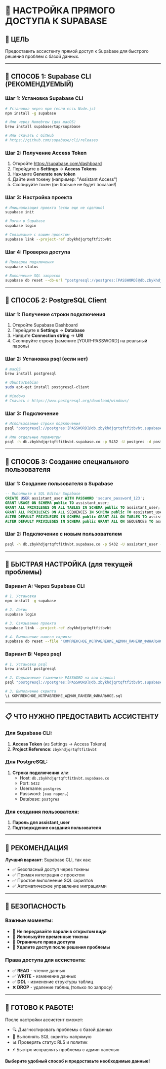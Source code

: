# 🔐 НАСТРОЙКА ПРЯМОГО ДОСТУПА К SUPABASE

## 🎯 ЦЕЛЬ
Предоставить ассистенту прямой доступ к Supabase для быстрого решения проблем с базой данных.

---

## 🚀 СПОСОБ 1: Supabase CLI (РЕКОМЕНДУЕМЫЙ)

### Шаг 1: Установка Supabase CLI
```bash
# Установка через npm (если есть Node.js)
npm install -g supabase

# Или через Homebrew (для macOS)
brew install supabase/tap/supabase

# Или скачать с GitHub
# https://github.com/supabase/cli/releases
```

### Шаг 2: Получение Access Token
1. Откройте https://supabase.com/dashboard
2. Перейдите в **Settings** → **Access Tokens**
3. Нажмите **Generate new token**
4. Дайте имя токену (например: "Assistant Access")
5. Скопируйте токен (он больше не будет показан!)

### Шаг 3: Настройка проекта
```bash
# Инициализация проекта (если еще не сделано)
supabase init

# Логин в Supabase
supabase login

# Связывание с вашим проектом
supabase link --project-ref zbykhdjqrtqftfitbvbt
```

### Шаг 4: Проверка доступа
```bash
# Проверка подключения
supabase status

# Выполнение SQL запросов
supabase db reset --db-url "postgresql://postgres:[PASSWORD]@db.zbykhdjqrtqftfitbvbt.supabase.co:5432/postgres"
```

---

## 🚀 СПОСОБ 2: PostgreSQL Client

### Шаг 1: Получение строки подключения
1. Откройте Supabase Dashboard
2. Перейдите в **Settings** → **Database**
3. Найдите **Connection string** → **URI**
4. Скопируйте строку (замените [YOUR-PASSWORD] на реальный пароль)

### Шаг 2: Установка psql (если нет)
```bash
# macOS
brew install postgresql

# Ubuntu/Debian
sudo apt-get install postgresql-client

# Windows
# Скачать с https://www.postgresql.org/download/windows/
```

### Шаг 3: Подключение
```bash
# Использование строки подключения
psql "postgresql://postgres:[PASSWORD]@db.zbykhdjqrtqftfitbvbt.supabase.co:5432/postgres"

# Или отдельные параметры
psql -h db.zbykhdjqrtqftfitbvbt.supabase.co -p 5432 -U postgres -d postgres
```

---

## 🚀 СПОСОБ 3: Создание специального пользователя

### Шаг 1: Создание пользователя в Supabase
```sql
-- Выполните в SQL Editor Supabase
CREATE USER assistant_user WITH PASSWORD 'secure_password_123';
GRANT USAGE ON SCHEMA public TO assistant_user;
GRANT ALL PRIVILEGES ON ALL TABLES IN SCHEMA public TO assistant_user;
GRANT ALL PRIVILEGES ON ALL SEQUENCES IN SCHEMA public TO assistant_user;
ALTER DEFAULT PRIVILEGES IN SCHEMA public GRANT ALL ON TABLES TO assistant_user;
ALTER DEFAULT PRIVILEGES IN SCHEMA public GRANT ALL ON SEQUENCES TO assistant_user;
```

### Шаг 2: Подключение с новым пользователем
```bash
psql -h db.zbykhdjqrtqftfitbvbt.supabase.co -p 5432 -U assistant_user -d postgres
```

---

## 🔧 БЫСТРАЯ НАСТРОЙКА (для текущей проблемы)

### Вариант A: Через Supabase CLI
```bash
# 1. Установка
npm install -g supabase

# 2. Логин
supabase login

# 3. Связывание проекта
supabase link --project-ref zbykhdjqrtqftfitbvbt

# 4. Выполнение нашего скрипта
supabase db reset --file "КОМПЛЕКСНОЕ_ИСПРАВЛЕНИЕ_АДМИН_ПАНЕЛИ_ФИНАЛЬНОЕ.sql"
```

### Вариант B: Через psql
```bash
# 1. Установка psql
brew install postgresql

# 2. Подключение (замените PASSWORD на ваш пароль)
psql "postgresql://postgres:[PASSWORD]@db.zbykhdjqrtqftfitbvbt.supabase.co:5432/postgres"

# 3. Выполнение скрипта
\i КОМПЛЕКСНОЕ_ИСПРАВЛЕНИЕ_АДМИН_ПАНЕЛИ_ФИНАЛЬНОЕ.sql
```

---

## 📋 ЧТО НУЖНО ПРЕДОСТАВИТЬ АССИСТЕНТУ

### Для Supabase CLI:
1. **Access Token** (из Settings → Access Tokens)
2. **Project Reference**: `zbykhdjqrtqftfitbvbt`

### Для PostgreSQL:
1. **Строка подключения** или:
   - Host: `db.zbykhdjqrtqftfitbvbt.supabase.co`
   - Port: `5432`
   - Username: `postgres`
   - Password: `[ваш пароль]`
   - Database: `postgres`

### Для создания пользователя:
1. **Пароль для assistant_user**
2. **Подтверждение создания пользователя**

---

## 🎯 РЕКОМЕНДАЦИЯ

**Лучший вариант**: Supabase CLI, так как:
- ✅ Безопасный доступ через токены
- ✅ Прямая интеграция с проектом
- ✅ Простое выполнение SQL скриптов
- ✅ Автоматическое управление миграциями

---

## 🚨 БЕЗОПАСНОСТЬ

### Важные моменты:
- 🔐 **Не передавайте пароли в открытом виде**
- 🔐 **Используйте временные токены**
- 🔐 **Ограничьте права доступа**
- 🔐 **Удалите доступ после решения проблемы**

### Права доступа для ассистента:
- ✅ **READ** - чтение данных
- ✅ **WRITE** - изменение данных
- ✅ **DDL** - изменение структуры таблиц
- ❌ **DROP** - удаление таблиц (только по запросу)

---

## 🚀 ГОТОВО К РАБОТЕ!

После настройки ассистент сможет:
- 🔍 Диагностировать проблемы с базой данных
- 🔧 Выполнять SQL скрипты напрямую
- 📊 Проверять статус RLS и политик
- ⚡ Быстро исправлять проблемы с админ панелью

**Выберите удобный способ и предоставьте необходимые данные!**
